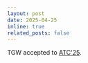 ```yaml
---
layout: post
date: 2025-04-25
inline: true
related_posts: false
---
```


TGW accepted to [ATC'25](https://www.usenix.org/conference/atc25).
